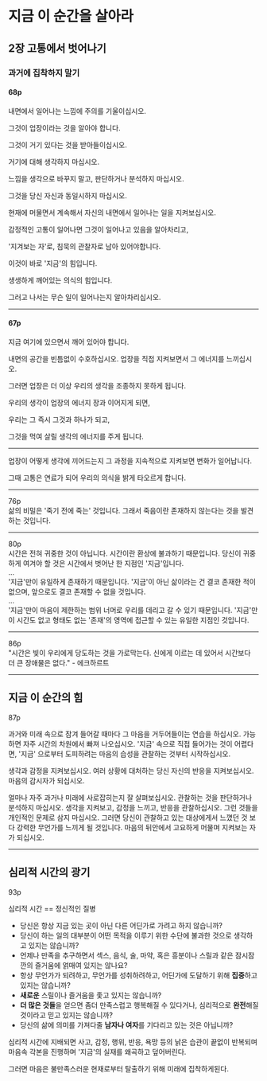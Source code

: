 # 지금 이 순간을 살아라

## 2장 고통에서 벗어나기

### 과거에 집착하지 말기

#### 68p

내면에서 일어나는 느낌에 주의를 기울이십시오.

그것이 업장이라는 것을 알아야 합니다.

그것이 거기 있다는 것을 받아들이십시오.

거기에 대해 생각하지 마십시오.

느낌을 생각으로 바꾸지 말고, 판단하거나 분석하지 마십시오.

그것을 당신 자신과 동일시하지 마십시오.

현재에 머물면서 계속해서 자신의 내면에서 일어나는 일을 지켜보십시오.

감정적인 고통이 일어나면 그것이 일어나고 있음을 알아차리고,

'지겨보는 자'로, 침묵의 관찰자로 남아 있어야합니다.

이것이 바로 '지금'의 힘입니다.

생생하게 깨어있는 의식의 힘입니다.

그러고 나서는 무슨 일이 일어나는지 알아차리십시오.

---
#### 67p

지금 여기에 있으면서 깨어 있어야 합니다.

내면의 공간을 빈틈없이 수호하십시오. 업장을 직접 지켜보면서 그 에너지를 느끼십시오.

그러면 업장은 더 이상 우리의 생각을 조종하지 못하게 됩니다.

우리의 생각이 업장의 에너지 장과 이어지게 되면,

우리는 그 즉시 그것과 하나가 되고,

그것을 먹여 살릴 생각의 에너지를 주게 됩니다.

---

업장이 어떻게 생각에 끼어드는지 그 과정을 지속적으로 지켜보면 변화가 일어납니다.

그때 고통은 연료가 되어 우리의 의식을 밝게 타오르게 합니다.

---
76p  
삶의 비밀은 '죽기 전에 죽는' 것입니다. 그래서 죽음이란 존재하지 않는다는 것을 발견하는 것입니다.

---
80p  
시간은 전혀 귀중한 것이 아닙니다. 시간이란 환상에 불과하기 때문입니다. 당신이 귀중하게 여겨야 할 것은 시간에서 벗어난 한 지점인 '지금'입니다.  
...  
'지금'만이 유일하게 존재하기 때문입니다. '지금'이 아닌 삶이라는 건 결코 존재한 적이 없으며, 앞으로도 결코 존재할 수 없을 것입니다.  
...  
'지금'만이 마음이 제한하는 범위 너머로 우리를 데리고 갈 수 있기 때문입니다. '지금'만이 시간도 없고 형태도 없는 '존재'의 영역에 접근할 수 있는 유일한 지점인 것입니다.

---
86p  
"시간은 빛이 우리에게 당도하는 것을 가로막는다. 신에게 이르는 데 있어서 시간보다 더 큰 장애물은 없다." - 에크하르트

---

## 지금 이 순간의 힘  

87p  

과거와 미래 속으로 잠겨 들어갈 때마다 그 마음을 거두어들이는 연습을 하십시오. 가능하면 자주 시간의 차원에서 빠져 나오십시오. '지금' 속으로 직접 들어가는 것이 어렵다면, '지금' 으로부터 도피하려는 마음의 습성을 관찰하는 것부터 시작하십시오.

생각과 감정을 지켜보십시오. 여러 상황에 대처하는 당신 자신의 반응을 지켜보십시오. 마음의 감시자가 되십시오.

얼마나 자주 과거나 미래에 사로잡히는지 잘 살펴보십시오. 관찰하는 것을 판단하거나 분석하지 마십시오. 생각을 지켜보고, 감정을 느끼고, 반응을 관찰하십시오. 그런 것들을 개인적인 문제로 삼지 마십시오. 그러면 당신이 관찰하고 있는 대상에게서 느꼈던 것 보다 강력한 무언가를 느끼게 될 것입니다. 마음의 뒤안에서 고요하게 머물며 지켜보는 자가 되십시오.

---

## 심리적 시간의 광기

93p

심리적 시간 == 정신적인 질병

- 당신은 항상 지금 있는 곳이 아닌 다른 어딘가로 가려고 하지 않습니까?
- 당신이 하는 일의 대부분이 어떤 목적을 이루기 위한 수단에 불과한 것으로 생각하고 있지는 않습니까?
- 언제나 만족을 추구하면서 섹스, 음식, 술, 마약, 혹은 흥분이나 스릴과 같은 잠시잠깐의 즐거움에 얽매여 있지는 않나요?
- 항상 무언가가 되려하고, 무언가를 성취하려하고, 어딘가에 도달하기 위해 **집중**하고 있지는 않습니까?
- **새로운** 스릴이나 즐거움을 좇고 있지는 않습니까?
- **더 많은 것들**을 얻으면 좀더 만족스럽고 행복해질 수 있다거나, 심리적으로 **완전**해질 것이라고 믿고 있지는 않습니까?
- 당신의 삶에 의미를 가져다줄 **남자나 여자**를 기다리고 있는 것은 아닙니까?

심리적 시간에 지배되면 사고, 감정, 행위, 반응, 욕망 등의 낡은 습관이 끝없이 반복되며 마음속 각본을 진행하며 '지금'의 실재를 왜곡하고 덮어버린다.

 그러면 마음은 불만족스러운 현재로부터 탈출하기 위해 미래에 집착하게된다.